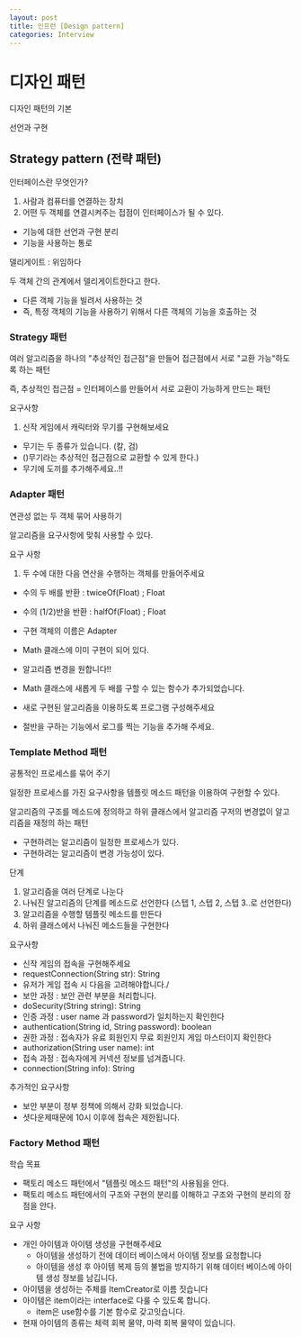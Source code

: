 ```yaml
---
layout: post
title: 인프런 [Design pattern]
categories: Interview
---
```


# 디자인 패턴

디자인 패턴의 기본

선언과 구현

## Strategy pattern (전략 패턴)

인터페이스란 무엇인가?

1. 사람과 컴퓨터를 연결하는 장치
2. 어떤 두 객체를 연결시켜주는 접점이 인터페이스가 될 수 있다.


* 기능에 대한 선언과 구현 분리
* 기능을 사용하는 통로

델리게이트 : 위임하다

두 객체 간의 관계에서 델리게이트한다고 한다.
- 다른 객체 기능을 빌려서 사용하는 것
- 즉, 특정 객체의 기능을 사용하기 위해서 다른 객체의 기능을 호출하는 것

### Strategy 패턴

여러 알고리즘을 하나의 "추상적인 접근점"을 만들어 접근점에서 서로 "교환 가능"하도록 하는 패턴

즉, 추상적인 접근점 = 인터페이스를 만들어서 서로 교환이 가능하게 만드는 패턴

요구사항

1. 신작 게임에서 캐릭터와 무기를 구현해보세요
- 무기는 두 종류가 있습니다. (칼, 검)
- ()무기라는 추상적인 접근점으로 교환할 수 있게 한다.)
- 무기에 도끼를 추가해주세요..!!

### Adapter 패턴

연관성 없는 두 객체 묶어 사용하기

알고리즘을 요구사항에 맞춰 사용할 수 있다.

요구 사항

1. 두 수에 대한 다음 연산을 수행하는 객체를 만들어주세요
 - 수의 두 배를 반환 : twiceOf(Float) ; Float
 - 수의 (1/2)반을 반환 : halfOf(Float) ; Float

- 구현 객체의 이름은 Adapter
- Math 클래스에 이미 구현이 되어 있다.

- 알고리즘 변경을 원합니다!!
 - Math 클래스에 새롭게 두 배를 구할 수 있는 함수가 추가되었습니다.
 - 새로 구현된 알고리즘을 이용하도록 프로그램 구성해주세요
- 절반을 구하는 기능에서 로그를 찍는 기능을 추가해 주세요.

### Template Method 패턴

공통적인 프로세스를 묶어 주기

일정한 프로세스를 가진 요구사항을 템플릿 메소드 패턴을 이용하여 구현할 수 있다.

알고리즘의 구조를 메소드에 정의하고 하위 클래스에서 알고리즘 구저의 변경없이 알고리즘을 재정의 하는 패턴

- 구현하려는 알고리즘이 일정한 프로세스가 있다.
- 구현하려는 알고리즘이 변경 가능성이 있다.

단계
1. 알고리즘을 여러 단계로 나눈다
2. 나눠진 알고리즘의 단계를 메소드로 선언한다 (스텝 1, 스텝 2, 스텝 3..로 선언한다)
3. 알고리즘을 수행할 템플릿 메소드를 만든다
4. 하위 클래스에서 나눠진 메소드들을 구현한다

요구사항
- 신작 게임의 접속을 구현해주세요
 - requestConnection(String str): String
- 유저가 게임 접속 시 다음을 고려해야합니다./
 - 보안 과정 : 보안 관련 부분을 처리합니다.
  - doSecurity(String string): String
 - 인증 과정 : user name 과 password가 일치하는지 확인한다
  - authentication(String id, String password): boolean
 - 권한 과정 : 접속자가 유료 회원인지 무료 회원인지 게임 마스터이지 확인한다
  - authorization(String user name): int
 - 접속 과정 : 접속자에게 커넥션 정보를 넘겨줍니다.
  - connection(String info): String

추가적인 요구사항
- 보안 부분이 정부 정책에 의해서 강화 되었습니다.
- 셧다운제때문에 10시 이후에 접속은 제한됩니다.

### Factory Method 패턴

학습 목표
- 팩토리 메소드 패턴에서 "템플릿 메소드 패턴"의 사용됨을 안다.
- 팩토리 메소드 패턴에서의 구조와 구현의 분리를 이해하고 구조와 구현의 분리의 장점을 안다.

요구 사항
- 개인 아이템과 아이템 생성을 구현해주세요
  - 아이템을 생성하기 전에 데이터 베이스에서 아이템 정보를 요청합니다
  - 아이템을 생성 후 아이템 복제 등의 불법을 방지하기 위해 데이터 베이스에 아이템 생성 정보를 남깁니다.
- 아이템을 생성하는 주체를 ItemCreator로 이름 짓습니다
- 아이템은 item이라는 interface로 다룰 수 있도록 합니다.
  - item은 use함수를 기본 함수로 갖고잇습니다.
- 현재 아이템의 종류는 체력 회복 물약, 마력 회복 물약이 있습니다.
